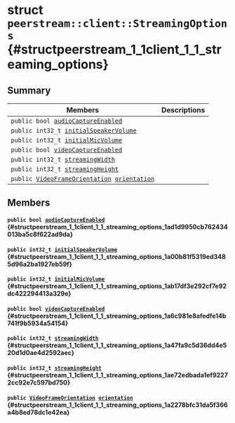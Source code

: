# struct `peerstream::client::StreamingOptions` {#structpeerstream_1_1client_1_1_streaming_options}

## Summary

 Members                        | Descriptions                                
--------------------------------|---------------------------------------------
`public bool `[`audioCaptureEnabled`](#structpeerstream_1_1client_1_1_streaming_options_1ad1d9950cb762434013ba5c8f622ad9da) | 
`public int32_t `[`initialSpeakerVolume`](#structpeerstream_1_1client_1_1_streaming_options_1a00b81f5319ed3485d96a2ba1927eb59f) | 
`public int32_t `[`initialMicVolume`](#structpeerstream_1_1client_1_1_streaming_options_1ab17df3e292cf7e92dc422294413a329e) | 
`public bool `[`videoCaptureEnabled`](#structpeerstream_1_1client_1_1_streaming_options_1a6c981e8afedfe14b741f9b5934a54154) | 
`public int32_t `[`streamingWidth`](#structpeerstream_1_1client_1_1_streaming_options_1a47fa9c5d36dd4e520d1d0ae4d2592aec) | 
`public int32_t `[`streamingHeight`](#structpeerstream_1_1client_1_1_streaming_options_1ae72edbada1ef92272cc92e7c597bd750) | 
`public `[`VideoFrameOrientation`](doxygen/md/VideoFrameOrientation.md#namespacepeerstream_1_1client_1afbc57a96ad467a84b3de2fbf2032b278)` `[`orientation`](#structpeerstream_1_1client_1_1_streaming_options_1a2278bfc31da5f366a4b8ed78dc1e42ea) | 

## Members

#### `public bool `[`audioCaptureEnabled`](#structpeerstream_1_1client_1_1_streaming_options_1ad1d9950cb762434013ba5c8f622ad9da) {#structpeerstream_1_1client_1_1_streaming_options_1ad1d9950cb762434013ba5c8f622ad9da}

#### `public int32_t `[`initialSpeakerVolume`](#structpeerstream_1_1client_1_1_streaming_options_1a00b81f5319ed3485d96a2ba1927eb59f) {#structpeerstream_1_1client_1_1_streaming_options_1a00b81f5319ed3485d96a2ba1927eb59f}

#### `public int32_t `[`initialMicVolume`](#structpeerstream_1_1client_1_1_streaming_options_1ab17df3e292cf7e92dc422294413a329e) {#structpeerstream_1_1client_1_1_streaming_options_1ab17df3e292cf7e92dc422294413a329e}

#### `public bool `[`videoCaptureEnabled`](#structpeerstream_1_1client_1_1_streaming_options_1a6c981e8afedfe14b741f9b5934a54154) {#structpeerstream_1_1client_1_1_streaming_options_1a6c981e8afedfe14b741f9b5934a54154}

#### `public int32_t `[`streamingWidth`](#structpeerstream_1_1client_1_1_streaming_options_1a47fa9c5d36dd4e520d1d0ae4d2592aec) {#structpeerstream_1_1client_1_1_streaming_options_1a47fa9c5d36dd4e520d1d0ae4d2592aec}

#### `public int32_t `[`streamingHeight`](#structpeerstream_1_1client_1_1_streaming_options_1ae72edbada1ef92272cc92e7c597bd750) {#structpeerstream_1_1client_1_1_streaming_options_1ae72edbada1ef92272cc92e7c597bd750}

#### `public `[`VideoFrameOrientation`](doxygen/md/VideoFrameOrientation.md#namespacepeerstream_1_1client_1afbc57a96ad467a84b3de2fbf2032b278)` `[`orientation`](#structpeerstream_1_1client_1_1_streaming_options_1a2278bfc31da5f366a4b8ed78dc1e42ea) {#structpeerstream_1_1client_1_1_streaming_options_1a2278bfc31da5f366a4b8ed78dc1e42ea}

